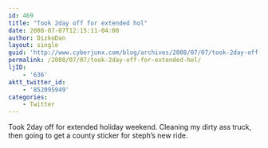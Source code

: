 ```yaml
---
id: 469
title: "Took 2day off for extended hol"
date: 2008-07-07T12:15:11-04:00
author: DizkoDan
layout: single
guid: 'http://www.cyberjunx.com/blog/archives/2008/07/07/took-2day-off-for-extended-hol/'
permalink: /2008/07/07/took-2day-off-for-extended-hol/
ljID:
    - '636'
aktt_twitter_id:
    - '852095949'
categories:
    - Twitter
---
```


Took 2day off for extended holiday weekend. Cleaning my dirty ass truck, then going to get a county sticker for steph’s new ride.